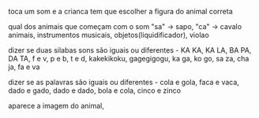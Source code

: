toca um som e a crianca tem que escolher a figura do animal correta

qual dos animais que começam com o som "sa" -> sapo, "ca" -> cavalo
animais, instrumentos musicais, objetos(liquidificador), violao 

dizer se duas silabas sons são iguais ou diferentes - KA KA, KA LA, BA PA, DA TA, f e v, p e b, t e d, kakekikoku, gagegigogu, ka ga, ko go, sa za, cha ja, fa e va

dizer se as palavras são iguais ou diferentes -  cola e gola, faca e vaca, dado e gado, dado e dado, bola e cola, cinco e zinco

aparece a imagem do animal, 
